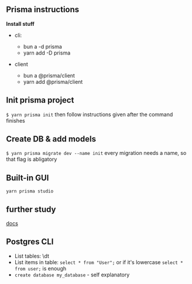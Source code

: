 ## Prisma instructions

**Install stuff**

- cli:

  - bun a -d prisma
  - yarn add -D prisma

- client
  - bun a @prisma/client
  - yarn add @prisma/client

## Init prisma project

`$ yarn prisma init`
then follow instructions given after the command finishes

## Create DB & add models

`$ yarn prisma migrate dev --name init`
every migration needs a name, so that flag is abligatory

## Built-in GUI

`yarn prisma studio`

## further study

[docs](https://www.prisma.io/docs/getting-started/quickstart)

## Postgres CLI

- List tables: \dt
- List items in table: `select * from "User";` or if it's lowercase `select * from user;` is enough
- `create database my_database` - self explanatory
